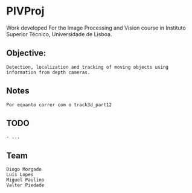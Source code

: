 # PIVProj

Work developed For the Image Processing and Vision course in Instituto Superior Técnico, Universidade de Lisboa.

## Objective:
	Detection, localization and tracking of moving objects using information from depth cameras.

## Notes
    Por equanto correr com o track3d_part12

## TODO
    - ...

## Team
	Diogo Morgado
	Luís Lopes
	Miguel Paulino
	Valter Piedade
